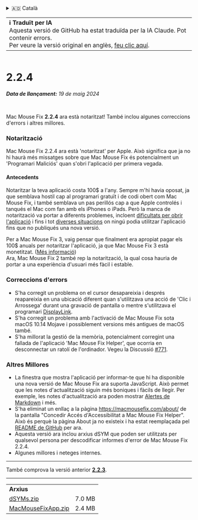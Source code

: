 <details>
<summary>🇦🇩 Català</summary>

[🇬🇧 English (GitHub)](https://github.com/noah-nuebling/mac-mouse-fix/releases/tag/2.2.4)\
**🇦🇩 Català**\
[🇩🇪 Deutsch](https://redirect.macmousefix.com/?target=mmf-release&tag=2.2.4&locale=de)\
[🇪🇸 Español](https://redirect.macmousefix.com/?target=mmf-release&tag=2.2.4&locale=es)\
[🇫🇷 Français](https://redirect.macmousefix.com/?target=mmf-release&tag=2.2.4&locale=fr)\
[🇮🇩 Indonesia](https://redirect.macmousefix.com/?target=mmf-release&tag=2.2.4&locale=id)\
[🇮🇹 Italiano](https://redirect.macmousefix.com/?target=mmf-release&tag=2.2.4&locale=it)\
[🇭🇺 Magyar](https://redirect.macmousefix.com/?target=mmf-release&tag=2.2.4&locale=hu)\
[🇳🇱 Nederlands](https://redirect.macmousefix.com/?target=mmf-release&tag=2.2.4&locale=nl)\
[🇵🇱 Polski](https://redirect.macmousefix.com/?target=mmf-release&tag=2.2.4&locale=pl)\
[🇧🇷 Português (Brasil)](https://redirect.macmousefix.com/?target=mmf-release&tag=2.2.4&locale=pt-BR)\
[🇵🇹 Português (Portugal)](https://redirect.macmousefix.com/?target=mmf-release&tag=2.2.4&locale=pt-PT)\
[🇷🇴 Română](https://redirect.macmousefix.com/?target=mmf-release&tag=2.2.4&locale=ro)\
[🇸🇪 Svenska](https://redirect.macmousefix.com/?target=mmf-release&tag=2.2.4&locale=sv)\
[🇻🇳 Tiếng Việt](https://redirect.macmousefix.com/?target=mmf-release&tag=2.2.4&locale=vi)\
[🇹🇷 Türkçe](https://redirect.macmousefix.com/?target=mmf-release&tag=2.2.4&locale=tr)\
[🇨🇿 Čeština](https://redirect.macmousefix.com/?target=mmf-release&tag=2.2.4&locale=cs)\
[🇬🇷 Ελληνικά](https://redirect.macmousefix.com/?target=mmf-release&tag=2.2.4&locale=el)\
[🇷🇺 Русский](https://redirect.macmousefix.com/?target=mmf-release&tag=2.2.4&locale=ru)\
[🇺🇦 Українська](https://redirect.macmousefix.com/?target=mmf-release&tag=2.2.4&locale=uk)\
[🇮🇱 עברית](https://redirect.macmousefix.com/?target=mmf-release&tag=2.2.4&locale=he)\
[🇸🇦 العربية](https://redirect.macmousefix.com/?target=mmf-release&tag=2.2.4&locale=ar)\
[🇮🇳 हिन्दी](https://redirect.macmousefix.com/?target=mmf-release&tag=2.2.4&locale=hi)\
[🇹🇭 ไทย](https://redirect.macmousefix.com/?target=mmf-release&tag=2.2.4&locale=th)\
[🇨🇳 中文 (简体)](https://redirect.macmousefix.com/?target=mmf-release&tag=2.2.4&locale=zh-Hans)\
[🇨🇳 中文 (繁體)](https://redirect.macmousefix.com/?target=mmf-release&tag=2.2.4&locale=zh-Hant)\
[🇭🇰 中文（香港)](https://redirect.macmousefix.com/?target=mmf-release&tag=2.2.4&locale=zh-HK)\
[🇯🇵 日本語](https://redirect.macmousefix.com/?target=mmf-release&tag=2.2.4&locale=ja)\
[🇰🇷 한국어](https://redirect.macmousefix.com/?target=mmf-release&tag=2.2.4&locale=ko)\
[Help translate Mac Mouse Fix to different languages!](https://github.com/noah-nuebling/mac-mouse-fix/discussions/731)
</details>
<table align=><td>
<b>ℹ️ Traduït per IA</b><br>
Aquesta versió de GitHub ha estat traduïda per la IA Claude. Pot contenir errors.<br>
Per veure la versió original en anglès, <a href="https://github.com/noah-nuebling/mac-mouse-fix/releases/tag/2.2.4">feu clic aquí</a>.
</td></table>

<table></table>

# 2.2.4
***Data de llançament:** 19 de maig 2024*

<br>

Mac Mouse Fix **2.2.4** ara està notaritzat! També inclou algunes correccions d'errors i altres millores.

### **Notarització**

Mac Mouse Fix 2.2.4 ara està 'notaritzat' per Apple. Això significa que ja no hi haurà més missatges sobre que Mac Mouse Fix és potencialment un 'Programari Maliciós' quan s'obri l'aplicació per primera vegada.

#### Antecedents

Notaritzar la teva aplicació costa 100$ a l'any. Sempre m'hi havia oposat, ja que semblava hostil cap al programari gratuït i de codi obert com Mac Mouse Fix, i també semblava un pas perillós cap a que Apple controlés i tanqués el Mac com fan amb els iPhones o iPads. Però la manca de notarització va portar a diferents problemes, incloent [dificultats per obrir l'aplicació](https://github.com/noah-nuebling/mac-mouse-fix/discussions/114) i fins i tot [diverses situacions](https://github.com/noah-nuebling/mac-mouse-fix/issues/95) on ningú podia utilitzar l'aplicació fins que no publiqués una nova versió.

Per a Mac Mouse Fix 3, vaig pensar que finalment era apropiat pagar els 100$ anuals per notaritzar l'aplicació, ja que Mac Mouse Fix 3 està monetitzat. ([Més informació](https://redirect.macmousefix.com/?target=mmf-release&tag=3.0.0&locale=ca)) \
Ara, Mac Mouse Fix 2 també rep la notarització, la qual cosa hauria de portar a una experiència d'usuari més fàcil i estable.

### **Correccions d'errors**

- S'ha corregit un problema on el cursor desapareixia i després reapareixia en una ubicació diferent quan s'utilitzava una acció de 'Clic i Arrossega' durant una gravació de pantalla o mentre s'utilitzava el programari [DisplayLink](https://www.synaptics.com/products/displaylink-graphics).
- S'ha corregit un problema amb l'activació de Mac Mouse Fix sota macOS 10.14 Mojave i possiblement versions més antigues de macOS també.
- S'ha millorat la gestió de la memòria, potencialment corregint una fallada de l'aplicació 'Mac Mouse Fix Helper', que ocorria en desconnectar un ratolí de l'ordinador. Vegeu la Discussió [#771](https://github.com/noah-nuebling/mac-mouse-fix/discussions/771).

### **Altres Millores**

- La finestra que mostra l'aplicació per informar-te que hi ha disponible una nova versió de Mac Mouse Fix ara suporta JavaScript. Això permet que les notes d'actualització siguin més boniques i fàcils de llegir. Per exemple, les notes d'actualització ara poden mostrar [Alertes de Markdown](https://github.com/orgs/community/discussions/16925) i més.
- S'ha eliminat un enllaç a la pàgina https://macmousefix.com/about/ de la pantalla "Concedir Accés d'Accessibilitat a Mac Mouse Fix Helper". Això és perquè la pàgina About ja no existeix i ha estat reemplaçada pel [README de GitHub](https://github.com/noah-nuebling/mac-mouse-fix) per ara.
- Aquesta versió ara inclou arxius dSYM que poden ser utilitzats per qualsevol persona per descodificar informes d'error de Mac Mouse Fix 2.2.4.
- Algunes millores i neteges internes.

---

També comprova la versió anterior [**2.2.3**](https://redirect.macmousefix.com/?target=mmf-release&tag=2.2.3&locale=ca).

---

<table align="start">
<tr>
    <td colspan=2>
        <b>Arxius</b>
    </td>
</tr>
<tr>
    <td><a href="https://github.com/noah-nuebling/mac-mouse-fix/releases/download/2.2.4/dSYMs.zip">dSYMs.zip</a></td>
    <td>7.0 MB</td>
</tr>
<tr>
    <td><a href="https://github.com/noah-nuebling/mac-mouse-fix/releases/download/2.2.4/MacMouseFixApp.zip">MacMouseFixApp.zip</a></td>
    <td>2.4 MB</td>
</tr>
</table>